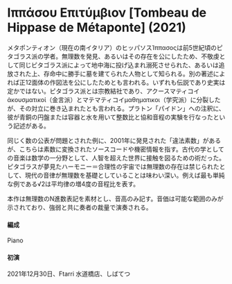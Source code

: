 # Ιππάσου Επιτύμβιον [Tombeau de Hippase de Métaponte] (2021)

メタポンティオン（現在の南イタリア）のヒッパソスΊππασοςは前5世紀頃のピタゴラス派の学者。無理数を発見、あるいはその存在を公にしたため、不敬虔として同じピタゴラス派によって地中海に投げ込まれ溺死させられた、あるいは追放された上、存命中に勝手に墓を建てられた人物として知られる。別の著述によれば正12面体の作図法を公にしたためとも言われる。いずれも伝説であり史実は定かではない。ピタゴラス派とは宗教結社であり、アクースマティコイἀκουσματικοί（金言派）とマテマティコイμαθηματικοι（学究派）に分裂したが、その対立に巻き込まれたとも言われる。プラトン「パイドン」への注釈に、彼が青銅の円盤または容器と水を用いて整数比と協和音程の実験を行なったという記述がある。

同じく数の公表が問題とされた例に、2001年に発見された「違法素数」があるが、こちらは素数に変換されたソースコードや機密情報を指す。古代の学としての音楽は数学の一分野として、人智を超えた世界に接触を図るための術だった。ピタゴラスが夢見たハーモニー＝合理性の宇宙では無理数の存在は禁じられたとして、現代の音律が無理数を基礎としていることは味わい深い。例えば最も単純な例である√2は平均律の増4度の音程比を表す。

本作は無理数のN進数表記を素材とし、音高のみ記す。音価は可能な範囲のみが示されており、強弱と共に奏者の裁量で演奏される。

#### 編成
Piano

#### 初演
2021年12月30日、Ftarri 水道橋店、しばてつ
